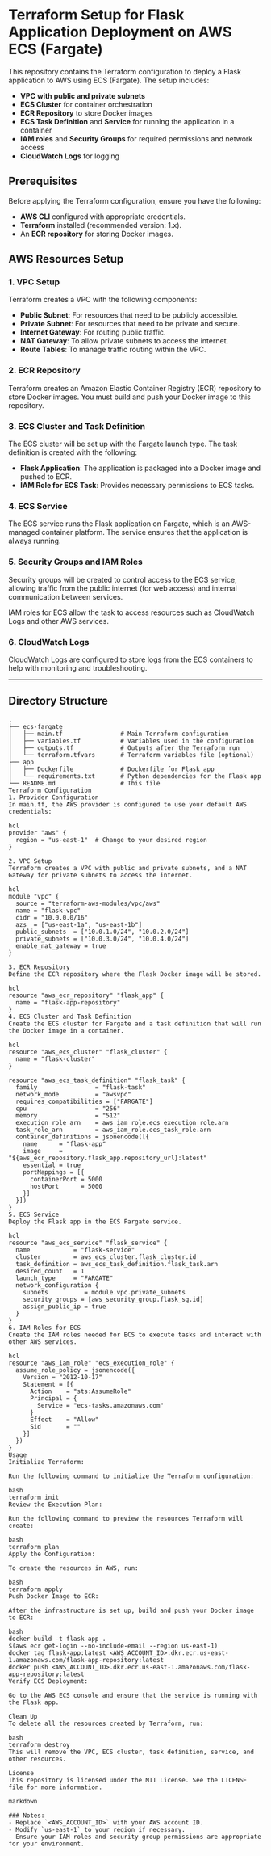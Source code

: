 # Terraform Setup for Flask Application Deployment on AWS ECS (Fargate)

This repository contains the Terraform configuration to deploy a Flask application to AWS using ECS (Fargate). The setup includes:

- **VPC with public and private subnets**
- **ECS Cluster** for container orchestration
- **ECR Repository** to store Docker images
- **ECS Task Definition** and **Service** for running the application in a container
- **IAM roles** and **Security Groups** for required permissions and network access
- **CloudWatch Logs** for logging

## Prerequisites

Before applying the Terraform configuration, ensure you have the following:

- **AWS CLI** configured with appropriate credentials.
- **Terraform** installed (recommended version: 1.x).
- An **ECR repository** for storing Docker images.

## AWS Resources Setup

### 1. **VPC Setup**

Terraform creates a VPC with the following components:

- **Public Subnet**: For resources that need to be publicly accessible.
- **Private Subnet**: For resources that need to be private and secure.
- **Internet Gateway**: For routing public traffic.
- **NAT Gateway**: To allow private subnets to access the internet.
- **Route Tables**: To manage traffic routing within the VPC.

### 2. **ECR Repository**

Terraform creates an Amazon Elastic Container Registry (ECR) repository to store Docker images. You must build and push your Docker image to this repository.

### 3. **ECS Cluster and Task Definition**

The ECS cluster will be set up with the Fargate launch type. The task definition is created with the following:

- **Flask Application**: The application is packaged into a Docker image and pushed to ECR.
- **IAM Role for ECS Task**: Provides necessary permissions to ECS tasks.

### 4. **ECS Service**

The ECS service runs the Flask application on Fargate, which is an AWS-managed container platform. The service ensures that the application is always running.

### 5. **Security Groups and IAM Roles**

Security groups will be created to control access to the ECS service, allowing traffic from the public internet (for web access) and internal communication between services.

IAM roles for ECS allow the task to access resources such as CloudWatch Logs and other AWS services.

### 6. **CloudWatch Logs**

CloudWatch Logs are configured to store logs from the ECS containers to help with monitoring and troubleshooting.

---

## Directory Structure

```plaintext
.
├── ecs-fargate
│   ├── main.tf                # Main Terraform configuration
│   ├── variables.tf           # Variables used in the configuration
│   ├── outputs.tf             # Outputs after the Terraform run
│   └── terraform.tfvars       # Terraform variables file (optional)
├── app
│   ├── Dockerfile             # Dockerfile for Flask app
│   └── requirements.txt       # Python dependencies for the Flask app
└── README.md                  # This file
Terraform Configuration
1. Provider Configuration
In main.tf, the AWS provider is configured to use your default AWS credentials:

hcl
provider "aws" {
  region = "us-east-1"  # Change to your desired region
}

2. VPC Setup
Terraform creates a VPC with public and private subnets, and a NAT Gateway for private subnets to access the internet.

hcl
module "vpc" {
  source = "terraform-aws-modules/vpc/aws"
  name = "flask-vpc"
  cidr = "10.0.0.0/16"
  azs  = ["us-east-1a", "us-east-1b"]
  public_subnets  = ["10.0.1.0/24", "10.0.2.0/24"]
  private_subnets = ["10.0.3.0/24", "10.0.4.0/24"]
  enable_nat_gateway = true
}

3. ECR Repository
Define the ECR repository where the Flask Docker image will be stored.

hcl
resource "aws_ecr_repository" "flask_app" {
  name = "flask-app-repository"
}
4. ECS Cluster and Task Definition
Create the ECS cluster for Fargate and a task definition that will run the Docker image in a container.

hcl
resource "aws_ecs_cluster" "flask_cluster" {
  name = "flask-cluster"
}

resource "aws_ecs_task_definition" "flask_task" {
  family                = "flask-task"
  network_mode          = "awsvpc"
  requires_compatibilities = ["FARGATE"]
  cpu                   = "256"
  memory                = "512"
  execution_role_arn    = aws_iam_role.ecs_execution_role.arn
  task_role_arn         = aws_iam_role.ecs_task_role.arn
  container_definitions = jsonencode([{
    name      = "flask-app"
    image     = "${aws_ecr_repository.flask_app.repository_url}:latest"
    essential = true
    portMappings = [{
      containerPort = 5000
      hostPort      = 5000
    }]
  }])
}
5. ECS Service
Deploy the Flask app in the ECS Fargate service.

hcl
resource "aws_ecs_service" "flask_service" {
  name            = "flask-service"
  cluster         = aws_ecs_cluster.flask_cluster.id
  task_definition = aws_ecs_task_definition.flask_task.arn
  desired_count   = 1
  launch_type     = "FARGATE"
  network_configuration {
    subnets          = module.vpc.private_subnets
    security_groups = [aws_security_group.flask_sg.id]
    assign_public_ip = true
  }
}
6. IAM Roles for ECS
Create the IAM roles needed for ECS to execute tasks and interact with other AWS services.

hcl
resource "aws_iam_role" "ecs_execution_role" {
  assume_role_policy = jsonencode({
    Version = "2012-10-17"
    Statement = [{
      Action    = "sts:AssumeRole"
      Principal = {
        Service = "ecs-tasks.amazonaws.com"
      }
      Effect    = "Allow"
      Sid       = ""
    }]
  })
}
Usage
Initialize Terraform:

Run the following command to initialize the Terraform configuration:

bash
terraform init
Review the Execution Plan:

Run the following command to preview the resources Terraform will create:

bash
terraform plan
Apply the Configuration:

To create the resources in AWS, run:

bash
terraform apply
Push Docker Image to ECR:

After the infrastructure is set up, build and push your Docker image to ECR:

bash
docker build -t flask-app .
$(aws ecr get-login --no-include-email --region us-east-1)
docker tag flask-app:latest <AWS_ACCOUNT_ID>.dkr.ecr.us-east-1.amazonaws.com/flask-app-repository:latest
docker push <AWS_ACCOUNT_ID>.dkr.ecr.us-east-1.amazonaws.com/flask-app-repository:latest
Verify ECS Deployment:

Go to the AWS ECS console and ensure that the service is running with the Flask app.

Clean Up
To delete all the resources created by Terraform, run:

bash
terraform destroy
This will remove the VPC, ECS cluster, task definition, service, and other resources.

License
This repository is licensed under the MIT License. See the LICENSE file for more information.

markdown

### Notes:
- Replace `<AWS_ACCOUNT_ID>` with your AWS account ID.
- Modify `us-east-1` to your region if necessary.
- Ensure your IAM roles and security group permissions are appropriate for your environment.
